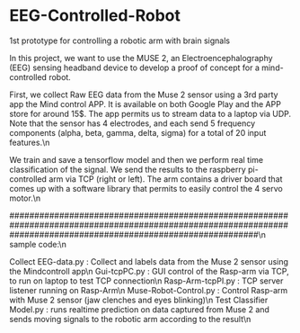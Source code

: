 # EEG-Controlled-Robot
1st prototype for controlling a robotic arm with brain signals

In this project, we want to use the MUSE 2, an Electroencephalography (EEG) sensing headband device to develop a proof of concept for a mind-controlled robot.

First, we collect Raw EEG data from the Muse 2 sensor using a 3rd party app the Mind control APP. It is available on both Google Play and the APP store for around 15$. The app permits us to stream data to a laptop via UDP. Note that the sensor has 4 electrodes, and each send 5 frequency components (alpha, beta, gamma, delta, sigma) for a total of 20 input features.\n

We train and save a tensorflow model and then we perform real time classification of the signal. We send the results to the raspberry pi-controlled arm via TCP (right or left). The arm contains a driver board that comes up with a software library that permits to easily control the 4 servo motor.\n

##################################################################################################################################################################\n
sample code:\n

Collect EEG-data.py : Collect and labels data from the Muse 2 sensor using the Mindcontroll app\n
Gui-tcpPC.py : GUI control of the Rasp-arm via TCP, to run on laptop to test TCP connection\n
Rasp-Arm-tcpPI.py : TCP server listener running on Rasp-Arm\n
Muse-Robot-Control.py : Control Rasp-arm with Muse 2 sensor (jaw clenches and eyes blinking)\n
Test Classifier Model.py : runs realtime prediction on data captured from Muse 2 and sends moving signals to the robotic arm according to the result\n



